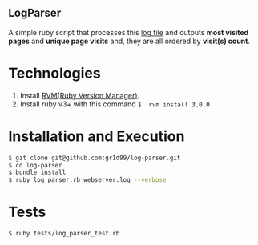 ## LogParser
A simple ruby script that processes this [log file](https://github.com/gr1d99/log-parser/blob/master/log_parser.rb) and outputs **most visited pages** and **unique page visits** and, they are all ordered by **visit(s) count**.

# Technologies
1. Install [RVM(Ruby Version Manager)](https://rvm.io/rvm/install).
2. Install ruby v3+ with this command `$  rvm install 3.0.0`

# Installation and Execution
```bash
$ git clone git@github.com:gr1d99/log-parser.git
$ cd log-parser
$ bundle install
$ ruby log_parser.rb webserver.log --verbose
```

# Tests
```bash
$ ruby tests/log_parser_test.rb
```
